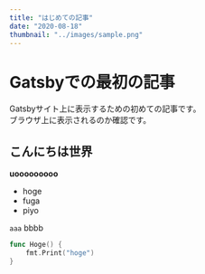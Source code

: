 ```yaml
---
title: "はじめての記事"
date: "2020-08-18"
thumbnail: "../images/sample.png"
---
```


# Gatsbyでの最初の記事

Gatsbyサイト上に表示するための初めての記事です。<br>
ブラウザ上に表示されるのか確認です。

## こんにちは世界

__uooooooooo__

- hoge
- fuga
- piyo

` aaa ` bbbb <br>

```go
func Hoge() {
	fmt.Print("hoge")
}
```


